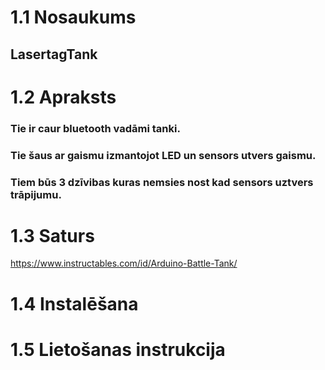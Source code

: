 # 1.1 Nosaukums
## LasertagTank
# 1.2 Apraksts
### Tie ir caur bluetooth vadāmi tanki.
### Tie šaus ar gaismu izmantojot LED un sensors utvers gaismu.
### Tiem būs 3 dzīvibas kuras nemsies nost kad sensors uztvers trāpijumu.
# 1.3 Saturs
https://www.instructables.com/id/Arduino-Battle-Tank/
# 1.4 Instalēšana
# 1.5 Lietošanas instrukcija
